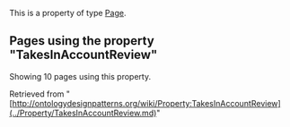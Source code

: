 This is a property of type [Page](../Type/Page.md "Type:Page").




  


## Pages using the property "TakesInAccountReview"


Showing 10 pages using this property.



Retrieved from "[http://ontologydesignpatterns.org/wiki/Property:TakesInAccountReview](../Property/TakesInAccountReview.md)"